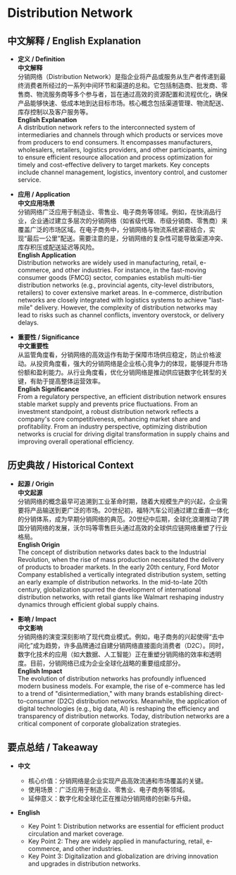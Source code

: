 # Distribution Network

## 中文解释 / English Explanation

* **定义 / Definition**  
  **中文解释**  
  分销网络（Distribution Network）是指企业将产品或服务从生产者传递到最终消费者所经过的一系列中间环节和渠道的总和。它包括制造商、批发商、零售商、物流服务商等多个参与者，旨在通过高效的资源配置和流程优化，确保产品能够快速、低成本地到达目标市场。核心概念包括渠道管理、物流配送、库存控制以及客户服务等。  
  **English Explanation**  
  A distribution network refers to the interconnected system of intermediaries and channels through which products or services move from producers to end consumers. It encompasses manufacturers, wholesalers, retailers, logistics providers, and other participants, aiming to ensure efficient resource allocation and process optimization for timely and cost-effective delivery to target markets. Key concepts include channel management, logistics, inventory control, and customer service.

* **应用 / Application**  
  **中文应用场景**  
  分销网络广泛应用于制造业、零售业、电子商务等领域。例如，在快消品行业，企业通过建立多层次的分销网络（如省级代理、市级分销商、零售商）来覆盖广泛的市场区域。在电子商务中，分销网络与物流系统紧密结合，实现“最后一公里”配送。需要注意的是，分销网络的复杂性可能导致渠道冲突、库存积压或配送延迟等风险。  
  **English Application**  
  Distribution networks are widely used in manufacturing, retail, e-commerce, and other industries. For instance, in the fast-moving consumer goods (FMCG) sector, companies establish multi-tier distribution networks (e.g., provincial agents, city-level distributors, retailers) to cover extensive market areas. In e-commerce, distribution networks are closely integrated with logistics systems to achieve "last-mile" delivery. However, the complexity of distribution networks may lead to risks such as channel conflicts, inventory overstock, or delivery delays.

* **重要性 / Significance**  
  **中文重要性**  
  从监管角度看，分销网络的高效运作有助于保障市场供应稳定，防止价格波动。从投资角度看，强大的分销网络是企业核心竞争力的体现，能够提升市场份额和盈利能力。从行业角度看，优化分销网络是推动供应链数字化转型的关键，有助于提高整体运营效率。  
  **English Significance**  
  From a regulatory perspective, an efficient distribution network ensures stable market supply and prevents price fluctuations. From an investment standpoint, a robust distribution network reflects a company's core competitiveness, enhancing market share and profitability. From an industry perspective, optimizing distribution networks is crucial for driving digital transformation in supply chains and improving overall operational efficiency.

## 历史典故 / Historical Context

* **起源 / Origin**  
  **中文起源**  
  分销网络的概念最早可追溯到工业革命时期，随着大规模生产的兴起，企业需要将产品输送到更广泛的市场。20世纪初，福特汽车公司通过建立垂直一体化的分销体系，成为早期分销网络的典范。20世纪中后期，全球化浪潮推动了跨国分销网络的发展，沃尔玛等零售巨头通过高效的全球供应链网络重塑了行业格局。  
  **English Origin**  
  The concept of distribution networks dates back to the Industrial Revolution, when the rise of mass production necessitated the delivery of products to broader markets. In the early 20th century, Ford Motor Company established a vertically integrated distribution system, setting an early example of distribution networks. In the mid-to-late 20th century, globalization spurred the development of international distribution networks, with retail giants like Walmart reshaping industry dynamics through efficient global supply chains.

* **影响 / Impact**  
  **中文影响**  
  分销网络的演变深刻影响了现代商业模式。例如，电子商务的兴起使得“去中间化”成为趋势，许多品牌通过自建分销网络直接面向消费者（D2C）。同时，数字化技术的应用（如大数据、人工智能）正在重塑分销网络的效率和透明度。目前，分销网络已成为企业全球化战略的重要组成部分。  
  **English Impact**  
  The evolution of distribution networks has profoundly influenced modern business models. For example, the rise of e-commerce has led to a trend of "disintermediation," with many brands establishing direct-to-consumer (D2C) distribution networks. Meanwhile, the application of digital technologies (e.g., big data, AI) is reshaping the efficiency and transparency of distribution networks. Today, distribution networks are a critical component of corporate globalization strategies.

## 要点总结 / Takeaway

* **中文**  
  - 核心价值：分销网络是企业实现产品高效流通和市场覆盖的关键。  
  - 使用场景：广泛应用于制造业、零售业、电子商务等领域。  
  - 延伸意义：数字化和全球化正在推动分销网络的创新与升级。  

* **English**  
  - Key Point 1: Distribution networks are essential for efficient product circulation and market coverage.  
  - Key Point 2: They are widely applied in manufacturing, retail, e-commerce, and other industries.  
  - Key Point 3: Digitalization and globalization are driving innovation and upgrades in distribution networks.